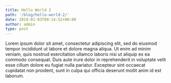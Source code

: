 ```yaml
---
title: Hello World 2
path: '/blog/hello-world-2/'
date: 2019-01-03T09:14:52+00:00
author: admin
type: post
---
```


<!--- All of the above frontmatter fields are mandatory -->

Lorem ipsum dolor sit amet, consectetur adipiscing elit, sed do eiusmod tempor incididunt ut labore et dolore magna aliqua. Ut enim ad minim veniam, quis nostrud exercitation ullamco laboris nisi ut aliquip ex ea commodo consequat. Duis aute irure dolor in reprehenderit in voluptate velit esse cillum dolore eu fugiat nulla pariatur. Excepteur sint occaecat cupidatat non proident, sunt in culpa qui officia deserunt mollit anim id est laborum.
